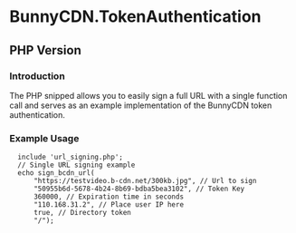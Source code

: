 # BunnyCDN.TokenAuthentication
## PHP Version
### Introduction
The PHP snipped allows you to easily sign a full URL with a single function call and serves as an example implementation of the BunnyCDN token authentication.



### Example Usage
```
  include 'url_signing.php';
  // Single URL signing example
  echo sign_bcdn_url(
      "https://testvideo.b-cdn.net/300kb.jpg", // Url to sign
      "50955b6d-5678-4b24-8b69-bdba5bea3102", // Token Key
      360000, // Expiration time in seconds
      "110.168.31.2", // Place user IP here
      true, // Directory token 
      "/");
```
